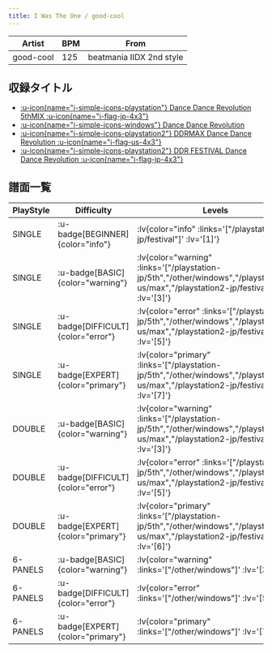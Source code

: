 ```yaml
---
title: I Was The One / good-cool
---
```


|Artist|BPM|From|
|------|---|----|
|good-cool|125|beatmania IIDX 2nd style|

## 収録タイトル

- [ :u-icon{name="i-simple-icons-playstation"} Dance Dance Revolution 5thMIX :u-icon{name="i-flag-jp-4x3"} ](/playstation-jp/5th)
- [ :u-icon{name="i-simple-icons-windows"} Dance Dance Revolution](/other/windows)
- [ :u-icon{name="i-simple-icons-playstation2"} DDRMAX Dance Dance Revolution :u-icon{name="i-flag-us-4x3"} ](/playstation2-us/max)
- [ :u-icon{name="i-simple-icons-playstation2"} DDR FESTIVAL Dance Dance Revolution :u-icon{name="i-flag-jp-4x3"} ](/playstation2-jp/festival)

## 譜面一覧

|PlayStyle|Difficulty|Levels|Notes|Movie|
|---------|----------|------|-----|-----|
|SINGLE| :u-badge[BEGINNER]{color="info"} | :lv{color="info" :links='["/playstation2-jp/festival"]' :lv='[1]'} |91/0||
|SINGLE| :u-badge[BASIC]{color="warning"} | :lv{color="warning" :links='["/playstation-jp/5th","/other/windows","/playstation2-us/max","/playstation2-jp/festival"]' :lv='[3]'} |145/0||
|SINGLE| :u-badge[DIFFICULT]{color="error"} | :lv{color="error" :links='["/playstation-jp/5th","/other/windows","/playstation2-us/max","/playstation2-jp/festival"]' :lv='[5]'} |217/0||
|SINGLE| :u-badge[EXPERT]{color="primary"} | :lv{color="primary" :links='["/playstation-jp/5th","/other/windows","/playstation2-us/max","/playstation2-jp/festival"]' :lv='[7]'} |291/0||
|DOUBLE| :u-badge[BASIC]{color="warning"} | :lv{color="warning" :links='["/playstation-jp/5th","/other/windows","/playstation2-us/max","/playstation2-jp/festival"]' :lv='[3]'} |141/0||
|DOUBLE| :u-badge[DIFFICULT]{color="error"} | :lv{color="error" :links='["/playstation-jp/5th","/other/windows","/playstation2-us/max","/playstation2-jp/festival"]' :lv='[5]'} |236/0||
|DOUBLE| :u-badge[EXPERT]{color="primary"} | :lv{color="primary" :links='["/playstation-jp/5th","/other/windows","/playstation2-us/max","/playstation2-jp/festival"]' :lv='[6]'} |277/0||
|6-PANELS| :u-badge[BASIC]{color="warning"} | :lv{color="warning" :links='["/other/windows"]' :lv='[3]'} |145/0||
|6-PANELS| :u-badge[DIFFICULT]{color="error"} | :lv{color="error" :links='["/other/windows"]' :lv='[5]'} |217/0||
|6-PANELS| :u-badge[EXPERT]{color="primary"} | :lv{color="primary" :links='["/other/windows"]' :lv='[7]'} |292/0||
